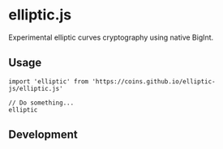 # elliptic.js
Experimental elliptic curves cryptography using native BigInt.

## Usage 

```
import 'elliptic' from 'https://coins.github.io/elliptic-js/elliptic.js'

// Do something...
elliptic
```

## Development 

